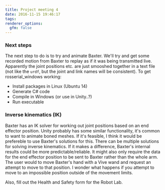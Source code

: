 ```yaml
---
title: Project meeting 4
date: 2016-11-15 19:46:17
tags:
renderer_options:
  gfm: false
---
```

### Next steps
The next step to do is to try and animate Baxter.
We'll try and get some recorded motion from Baxter to replay as if it was being transmitted live.
Apparently the joint positions etc. are just smooshed together in a text file (not like the `urdf`, but the joint and link names will be consistent).
To get rosserial_windows working:
- Install packages in Linux (Ubuntu 14)
- Generate C# code
- Compile in Windows (or use in Unity..?)
- Run executable

### Inverse kinematics (IK)
Baxter has an IK solver for working out joint positions based on an end effector position.
Unity probably has some similar functionality, it's common to want to animate boned meshes.
If it's feasible, I think it would be prefereble to use Baxter's solutions for this.
There can be multiple solutions for solving inverse kinematics.
If it makes a difference, Baxter's internal results could be more predictable/reliable.
It might also only require the data for the end effector position to be sent to Baxter rather than the whole arm.
The user would to move Baxter's hand with a Vive wand and request an attempt to move to that position.
I wonder what happens if you attempt to move to an impossible position outside of the movement limits.

Also, fill out the Health and Safety form for the Robot Lab.
